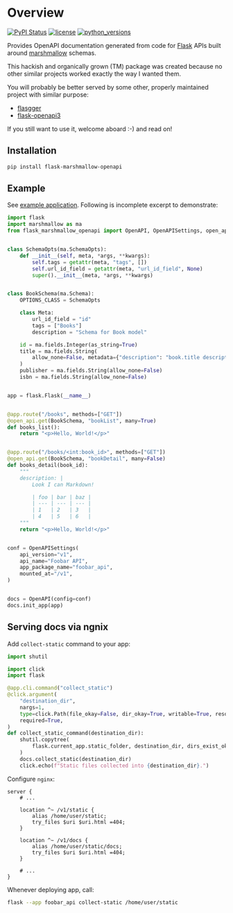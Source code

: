 # Overview

[![PyPI Status](https://badge.fury.io/py/flask-marshmallow-openapi.svg)](https://badge.fury.io/py/flask-marshmallow-openapi)
[![license](https://img.shields.io/pypi/l/flask-marshmallow-openapi.svg)](https://opensource.org/licenses/MIT)
[![python_versions](https://img.shields.io/pypi/pyversions/flask-marshmallow-openapi.svg)](https://pypi.org/project/flask-marshmallow-openapi/)


Provides OpenAPI documentation generated from code for
[Flask](https://flask.palletsprojects.com/en/latest/) APIs built around
[marshmallow](https://marshmallow.readthedocs.io/en/stable/) schemas.

This hackish and organically grown (TM) package was created because no other similar
projects worked exactly the way I wanted them.

You will probably be better served by some other, properly maintained project with
similar purpose:

- [flasgger](https://github.com/flasgger/flasgger)
- [flask-openapi3](https://github.com/luolingchun/flask-openapi3)

If you still want to use it, welcome aboard :-) and read on!

## Installation

~~~sh
pip install flask-marshmallow-openapi
~~~

## Example

See [example application](./docs/examples/foobar_api/README.md). Following is incomplete
excerpt to demonstrate:


```py
import flask
import marshmallow as ma
from flask_marshmallow_openapi import OpenAPI, OpenAPISettings, open_api


class SchemaOpts(ma.SchemaOpts):
    def __init__(self, meta, *args, **kwargs):
        self.tags = getattr(meta, "tags", [])
        self.url_id_field = getattr(meta, "url_id_field", None)
        super().__init__(meta, *args, **kwargs)


class BookSchema(ma.Schema):
    OPTIONS_CLASS = SchemaOpts

    class Meta:
        url_id_field = "id"
        tags = ["Books"]
        description = "Schema for Book model"

    id = ma.fields.Integer(as_string=True)
    title = ma.fields.String(
        allow_none=False, metadata={"description": "book.title description"}
    )
    publisher = ma.fields.String(allow_none=False)
    isbn = ma.fields.String(allow_none=False)


app = flask.Flask(__name__)


@app.route("/books", methods=["GET"])
@open_api.get(BookSchema, "bookList", many=True)
def books_list():
    return "<p>Hello, World!</p>"


@app.route("/books/<int:book_id>", methods=["GET"])
@open_api.get(BookSchema, "bookDetail", many=False)
def books_detail(book_id):
    """
    description: |
        Look I can Markdown!

        | foo | bar | baz |
        | --- | --- | --- |
        | 1   | 2   | 3   |
        | 4   | 5   | 6   |
    """
    return "<p>Hello, World!</p>"


conf = OpenAPISettings(
    api_version="v1",
    api_name="Foobar API",
    app_package_name="foobar_api",
    mounted_at="/v1",
)


docs = OpenAPI(config=conf)
docs.init_app(app)
```

## Serving docs via ngnix

Add `collect-static` command to your app:

```py
import shutil

import click
import flask

@app.cli.command("collect_static")
@click.argument(
    "destination_dir",
    nargs=1,
    type=click.Path(file_okay=False, dir_okay=True, writable=True, resolve_path=True),
    required=True,
)
def collect_static_command(destination_dir):
    shutil.copytree(
        flask.current_app.static_folder, destination_dir, dirs_exist_ok=True
    )
    docs.collect_static(destination_dir)
    click.echo(f"Static files collected into {destination_dir}.")
```

Configure `nginx`:

```nginx
server {
    # ...

    location ^~ /v1/static {
        alias /home/user/static;
        try_files $uri $uri.html =404;
    }

    location ^~ /v1/docs {
        alias /home/user/static/docs;
        try_files $uri $uri.html =404;
    }

    # ...
}
```

Whenever deploying app, call:

```sh
flask --app foobar_api collect-static /home/user/static
```
